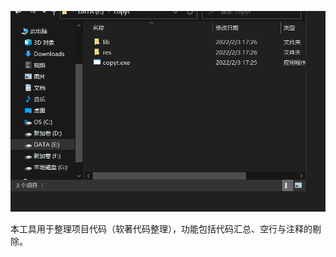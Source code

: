 ![](https://raw.githubusercontent.com/LuckyHookin/copyt/master/demo.gif)



本工具用于整理项目代码（软著代码整理），功能包括代码汇总、空行与注释的剔除。